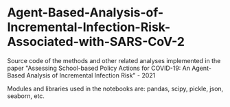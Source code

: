 # Agent-Based-Analysis-of-Incremental-Infection-Risk-Associated-with-SARS-CoV-2
Source code of the methods and other related analyses implemented in the paper "Assessing School-based Policy Actions for COVID-19: An Agent-Based Analysis of Incremental Infection Risk" - 2021

Modules and libraries used in the notebooks are: pandas, scipy, pickle, json, seaborn, etc.
